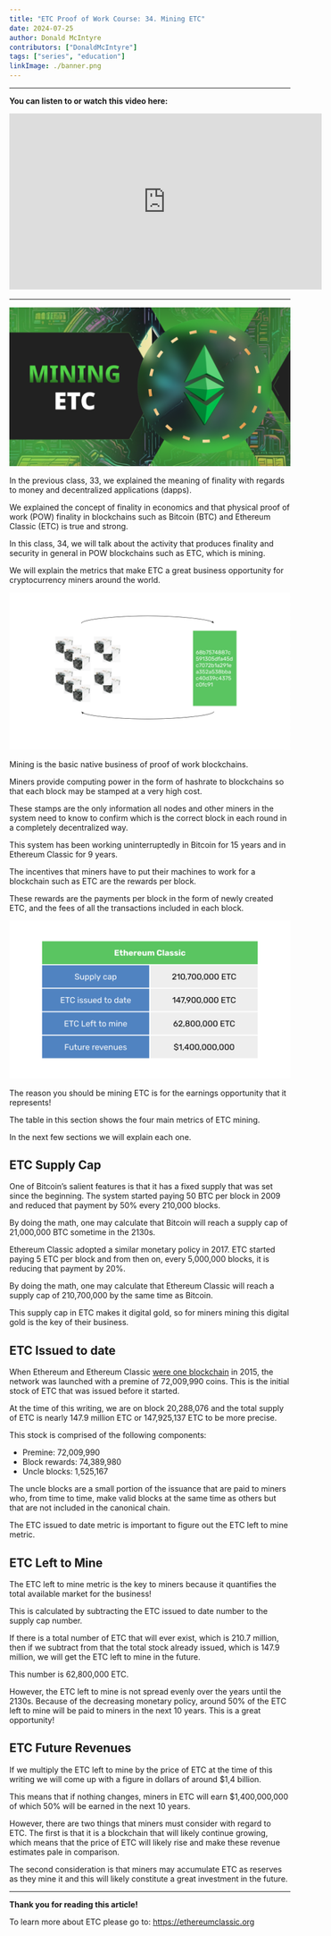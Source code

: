 ```yaml
---
title: "ETC Proof of Work Course: 34. Mining ETC"
date: 2024-07-25
author: Donald McIntyre
contributors: ["DonaldMcIntyre"]
tags: ["series", "education"]
linkImage: ./banner.png
---
```


---
**You can listen to or watch this video here:**

<iframe width="560" height="315" src="https://www.youtube.com/embed/003RqJu7rc0" title="YouTube video player" frameborder="0" allow="accelerometer; autoplay; clipboard-write; encrypted-media; gyroscope; picture-in-picture; web-share" allowfullscreen></iframe>

---

![](./banner.png)

In the previous class, 33, we explained the meaning of finality with regards to money and decentralized applications (dapps).

We explained the concept of finality in economics and that physical proof of work (POW) finality in blockchains such as Bitcoin (BTC) and Ethereum Classic (ETC) is true and strong.

In this class, 34, we will talk about the activity that produces finality and security in general in POW blockchains such as ETC, which is mining.

We will explain the metrics that make ETC a great business opportunity for cryptocurrency miners around the world.

![](./1.png)

Mining is the basic native business of proof of work blockchains.

Miners provide computing power in the form of hashrate to blockchains so that each block may be stamped at a very high cost.

These stamps are the only information all nodes and other miners in the system need to know to confirm which is the correct block in each round in a completely decentralized way.

This system has been working uninterruptedly in Bitcoin for 15 years and in Ethereum Classic for 9 years.

The incentives that miners have to put their machines to work for a blockchain such as ETC are the rewards per block.

These rewards are the payments per block in the form of newly created ETC, and the fees of all the transactions included in each block.

![](./2.png)

The reason you should be mining ETC is for the earnings opportunity that it represents!

The table in this section shows the four main metrics of ETC mining.

In the next few sections we will explain each one.

## ETC Supply Cap

One of Bitcoin’s salient features is that it has a fixed supply that was set since the beginning. The system started paying 50 BTC per block in 2009 and reduced that payment by 50% every 210,000 blocks.

By doing the math, one may calculate that Bitcoin will reach a supply cap of 21,000,000 BTC sometime in the 2130s.

Ethereum Classic adopted a similar monetary policy in 2017. ETC started paying 5 ETC per block and from then on, every 5,000,000 blocks, it is reducing that payment by 20%.

By doing the math, one may calculate that Ethereum Classic will reach a supply cap of 210,700,000 by the same time as Bitcoin.

This supply cap in ETC makes it digital gold, so for miners mining this digital gold is the key of their business.

## ETC Issued to date

When Ethereum and Ethereum Classic [were one blockchain](https://ethereumclassic.org/blog/2023-01-26-ethereum-classic-course-6-ethereum-classic-is-the-original-chain) in 2015, the network was launched with a premine of 72,009,990 coins. This is the initial stock of ETC that was issued before it started.

At the time of this writing, we are on block 20,288,076 and the total supply of ETC is nearly 147.9 million ETC or 147,925,137 ETC to be more precise.

This stock is comprised of the following components:

- Premine: 72,009,990
- Block rewards: 74,389,980
- Uncle blocks: 1,525,167

The uncle blocks are a small portion of the issuance that are paid to miners who, from time to time, make valid blocks at the same time as others but that are not included in the canonical chain.

The ETC issued to date metric is important to figure out the ETC left to mine metric.

## ETC Left to Mine

The ETC left to mine metric is the key to miners because it quantifies the total available market for the business!

This is calculated by subtracting the ETC issued to date number to the supply cap number. 

If there is a total number of ETC that will ever exist, which is 210.7 million, then if we subtract from that the total stock already issued, which is 147.9 million, we will get the ETC left to mine in the future.

This number is 62,800,000 ETC.

However, the ETC left to mine is not spread evenly over the years until the 2130s. Because of the decreasing monetary policy, around 50% of the ETC left to mine will be paid to miners in the next 10 years. This is a great opportunity!

## ETC Future Revenues

If we multiply the ETC left to mine by the price of ETC at the time of this writing we will come up with a figure in dollars of around $1,4 billion.

This means that if nothing changes, miners in ETC will earn $1,400,000,000 of which 50% will be earned in the next 10 years. 

However, there are two things that miners must consider with regard to ETC. The first is that it is a blockchain that will likely continue growing, which means that the price of ETC will likely rise and make these revenue estimates pale in comparison.

The second consideration is that miners may accumulate ETC as reserves as they mine it and this will likely constitute a great investment in the future.

---

**Thank you for reading this article!**

To learn more about ETC please go to: https://ethereumclassic.org

